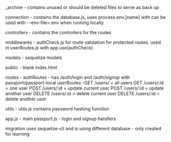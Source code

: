 \_archive - contains unused or should be deleted files to serve as back up

connection - contains the database.js, uses process.env.[name] with can be used with --env-file=.env when running locally

controllers - contains the controllers for the routes

middlewares - authCheck.js for route validation for protected routes. used in userRoutes.js with app.use(authCheck)

models - sequelize models

public - blank index.html

routes -
authRoutes - has /auth/login and /auth/signup with passport/passport-local
userRoutes -GET /users/ = all users
GET /users/:id = one user
POST /users/:id = update current user
POST /users/:id = update another user
DELETE /users/:id = delete current user
DELETE /users/:id = delete another user

utils - utils.js contains password hashing function

app.js - main
passport.js - login and signup handlers

migration uses sequelize-cli and is using different database - only created for learning
